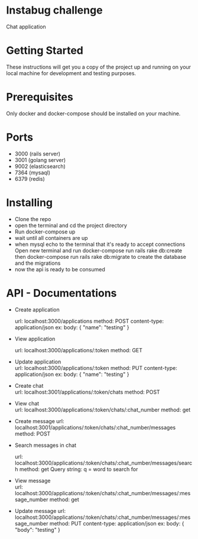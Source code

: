 # Instabug challenge

  Chat application

# Getting Started

These instructions will get you a copy of the project up and running on your local machine for development and testing purposes.

# Prerequisites

Only docker and docker-compose should be installed on your machine.

# Ports
  - 3000 (rails server)
  - 3001 (golang server)
  - 9002 (elasticsearch)
  - 7364 (mysaql)
  - 6379 (redis)

  
# Installing

 - Clone the repo
 - open the terminal and cd the project directory
 - Run docker-compose up
 - wait until all containers are up
 - when mysql echo to the terminal that it's ready to accept connections Open new terminal and run docker-compose run rails rake db:create
 then docker-compose run rails rake db:migrate to create the database and the migrations
 - now the api is ready to be consumed
 
 
 
 # API - Documentations
 
 
 
  - Create application

      url: localhost:3000/applications
      method: POST
      content-type: application/json
      ex: body: {
          "name": "testing" 
      }
    
  - View application
      
      url: localhost:3000/applications/:token
      method: GET
      
  - Update application  
        url: localhost:3000/applications/:token
        method: PUT
        content-type: application/json
        ex: body: {
            "name": "testing" 
        }
        
  - Create chat    
        url: localhost:3001/applications/:token/chats
        method: POST
     
   - View chat  
        url: localhost:3000/applications/:token/chats/:chat_number
        method: get
   
   - Create message
        url: localhost:3001/applications/:token/chats/:chat_number/messages
        method: POST
   
   
  - Search messages in chat

      url: localhost:3000/applications/:token/chats/:chat_number/messages/search
      method: get
      Query string: q = word to search for
      
   - View message  
        url: localhost:3000/applications/:token/chats/:chat_number/messages/:message_number
        method: get   
              
   - Update message 
        url: localhost:3000/applications/:token/chats/:chat_number/messages/:message_number
        method: PUT
        content-type: application/json
        ex: body: {
            "body": "testing" 
        }   
